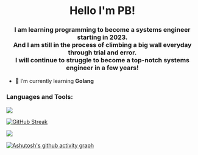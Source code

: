 <h1 align="center">Hello I'm PB!</h1>
<h3 align="center">I am learning programming to become a systems engineer starting in 2023.
<br>
And I am still in the process of climbing a big wall everyday through trial and error.
<br>
I will continue to struggle to become a top-notch systems engineer in a few years!</h3>

- 🌱 I’m currently learning **Golang**
<p align="left">
</p>

<h3 align="left">Languages and Tools:</h3>
<p align="left">
  <a href="https://skillicons.dev">
    <img src="https://skillicons.dev/icons?i=go,docker,discord,github,aws" />
  </a>
</p>


[![GitHub Streak](https://github-readme-streak-stats.herokuapp.com?user=PB-193)](https://git.io/streak-stats)
<p><img align="left" src="http://github-profile-summary-cards.vercel.app/api/cards/profile-details?username=pb-193&theme=github"></p>
<br>

[![Ashutosh's github activity graph](https://github-readme-activity-graph.vercel.app/graph?username=PB-193&bg_color=fffff0&color=708090&line=24292e&point=24292e&area=true&hide_border=true&theme=github-compact)](https://github.com/PB-193/github-readme-activity-graph)
